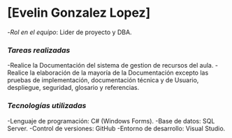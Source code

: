 # [Evelin Gonzalez Lopez]
-*Rol en el equipo*: Lider de proyecto y DBA.
### *Tareas realizadas*
-Realice la Documentación del sistema de gestion de recursos del aula.
-Realice la elaboración de la mayoría de la Documentación excepto las pruebas de 
implementación,  documentación técnica y de Usuario, despliegue, seguridad, glosario y referencias.

### *Tecnologías utilizadas*
-Lenguaje de programación: C# (Windows Forms).
-Base de datos: SQL Server.
-Control de versiones: GitHub
-Entorno de desarrollo: Visual Studio.